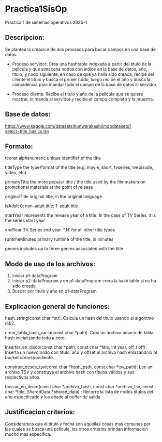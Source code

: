 # Practica1SisOp
Practica 1 de sistemas operativos 2025-1

## Descripcion:

Se plantea la creacion de dos procesos para bucar campos en una base de datos.

- Proceso servidor: Crea una hashtable indexada a partir del titulo de la pelicula y que almacena nodos con indice en la base de datos, año, titulo, y nodo siguiente, en caso de que ya halla sido creada, recibe del cliente el titulo y busca el primer nodo, luego recibe el año y busca la coincidencia para mandar todo el campo de la base de datos al servidor.
  
- Proceso cliente: Recibe el titulo y año de la pelicula que se quiere mostrar, lo manda al servidor y recibe el campo completo y lo muestra.

## Base de datos:  

  https://www.kaggle.com/datasets/kunwarakash/imdbdatasets?select=title_basics.tsv

## Formato: 

tconst
alphanumeric unique identifier of the title


titleType
the type/format of the title (e.g. movie, short, tvseries, tvepisode, video, etc)


primaryTitle
the more popular title / the title used by the filmmakers on promotional materials at the point of release


originalTitle
original title, in the original language


isAdult
0: non-adult title; 1: adult title


startYear
represents the release year of a title. In the case of TV Series, it is the series start year


endYear
TV Series end year. ‘\N’ for all other title types


runtimeMinutes
primary runtime of the title, in minutes


genres
includes up to three genres associated with the title

## Modo de uso de los archivos:

1) Iniciar p1-dataProgram
1) Iniciar p2-dataProgram y en p1-dataProgram crera la hash table si no ha sido creada
3) Buscar por titulo y año en p1-dataProgram

## Explicacion general de funciones:


hash_string(const char *str): Calcula un hash del título usando el algoritmo djb2.


crear_tabla_hash_vacia(const char *path): Crea un archivo binario de tabla hash inicializando todo a cero.


insertar_en_disco(const char *path, const char *title, int year, off_t off): Inserta un nuevo nodo con título, año y offset al archivo hash enlazándolo al bucket correspondiente.


construir_desde_tsv(const char *hash_path, const char *tsv_path): Lee un archivo TSV y construye el archivo hash con títulos válidos y sus respectivos años.


 buscar_en_disco(const char *archivo_hash, const char *archivo_tsv, const char *title, SharedData *shared_data) : Recorre la lista de nodos títulos del año especificado y los añade al buffer de salida.


## Justificacion criterios:

Consideramos que el titulo y fecha son aquellas cosas mas comunes por las cuales se busca una pelicula, los otros criterios brindan informacion mucho mas especifica.

